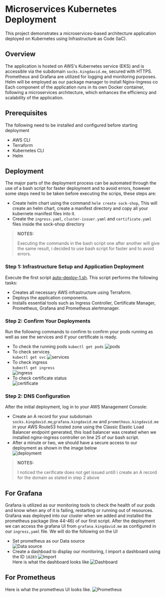 # Microservices Kubernetes Deployment
This project demonstrates a microservices-based architecture application deployed on Kubernetes using Infrastructure as Code (IaC).

## Overview
The application is hosted on AWS's Kubernetes service (EKS) and is accessible via the subdomain `socks.kingdavid.me`, secured with HTTPS. Prometheus and Grafana are utilized for logging and monitoring purposes.
Helm will be employed as our package manager to install Nginx-Ingress co
Each component of the application runs in its own Docker container, following a microservices architecture, which enhances the efficiency and scalability of the application.  
  
## Prerequisites  
The following need to be installed and configured before starting deployment
- AWS CLI  
- Terraform  
- Kubernetes CLI  
- Helm

## Deployment
The major parts of the deployment process can be automated through the use of a bash script for faster deployment and to avoid errors, however some steps need to be taken before executing the scrips, these steps are:
- Create helm chart using the command `helm create sock-shop`, This will create an helm chart, create a manifest directory and copy all your kubernete manifest files into it.  
- Create the `ingress.yaml`, `cluster-issuer.yaml` and `certificate.yaml` files inside the sock-shop directory
>**NOTES:**
>
> Executing the commands in the bash script one after another will give the same result, i decided to use bash script for faster and to avoid errors.

### Step 1: Infrastructure Setup and Application Deployment
Execute the first script [auto-deploy-1.sh](auto-deploy-1.sh). This script performs the following tasks:

- Creates all necessary AWS infrastructure using Terraform.
- Deploys the application components.
- Installs essential tools such as Ingress Controller, Certificate Manager, Prometheus, Grafana and Prometheus alertmanager.  
### Step 2: Confirm Your Deployments  
Run the following commands to confirm to confirm your pods running as well as see the services and if your certificate is ready.  
- To check the running pods 
`kubectl get pods`
![pods](/images/get%20pods.jpg)  
- To check services  
`kubectl get svc`
![services](/images/get%20svc.jpg)  
- To check ingress  
`kubectl get ingress`  
![ingress](/images/get%20ingress.jpg)  
- To check certificate status  
![certificate](/images/get%20certificate.jpg)
### Step 2: DNS Configuration
After the initial deployment, log in to your AWS Management Console:  
- Create an A record for your subdomain `socks.kingdavid.me`,`grafana.kingdavid.me` and `prometheus.kingdavid.me` in your AWS Route53 hosted zone using the Classic Elastic Load Balancer endpoint generated, this load balancer was created when we installed nginx-ingress controller on line 25 of our bash script.
- After a minute or two, we should have a secure access to our deployment as shown in the image below  
![deployment](/images/deployment%20page.jpg)
> **NOTES:**
>
> I noticed the cerificate does not get issued untill i create an A record for the domain as stated in step 2 above


  
## For Grafana
Grafana is utilized as our monitoring tools to check the health of our pods and know when any of it is failing, restarting or running out of resources. Grafana was deployed into our cluster when we added and installed the prometheus package (line 44-46) of our first script. After the deployment we can access the grafana UI from `grafana.kingdavid.me` as configured in our `ingress,yaml` file. We will do the following on the UI  
- Set prometheus as our Data source  
![Data source](./images/grafana-data-source.jpg)  
- Create a dashboad to display our monitoring, I import a dashboard using the ID `18283` 
![Import](/images/grafana-import.jpg)  
Here is what the dashboard looks like 
![Dashboard](/images/grafana-dashboard.jpg)

## For Prometheus  
Here is what the prometheus UI looks like.
![Prometheus](/images/prometheus.jpg)
